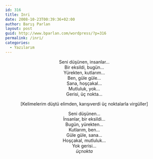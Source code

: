 ```yaml
---
id: 316
title: Inri
date: 2008-10-23T00:39:36+02:00
author: Barış Parlan
layout: post
guid: http://www.bparlan.com/wordpress/?p=316
permalink: /inri/
categories:
  - Yazılarım
---
```

<div class="ttr_start">
</div>

<p style="text-align: center;">
  Seni düşünen, insanlar&#8230;<br /> Bir eksildi, bugün&#8230;<br /> Yürekten, kutlarım&#8230;<br /> Ben, güle güle&#8230;<br /> Sana, hoşçakal&#8230;<br /> Mutluluk, yok&#8230;<br /> Gerisi, üç nokta&#8230;
</p>

<p style="text-align: center;">
  [Kelimelerim düştü elimden, karışıverdi üç noktalarla virgüller]
</p>

<p style="text-align: center;">
  Seni düşünen&#8230;<br /> İnsanlar, bir eksildi&#8230;<br /> Bugün, yürekten&#8230;<br /> Kutlarım, ben&#8230;<br /> Güle güle, sana&#8230;<br /> Hoşçakal, mutluluk&#8230;<br /> Yok gerisi&#8230;<br /> <em>üçnokta</em>
</p>

<div class="ttr_end">
</div>